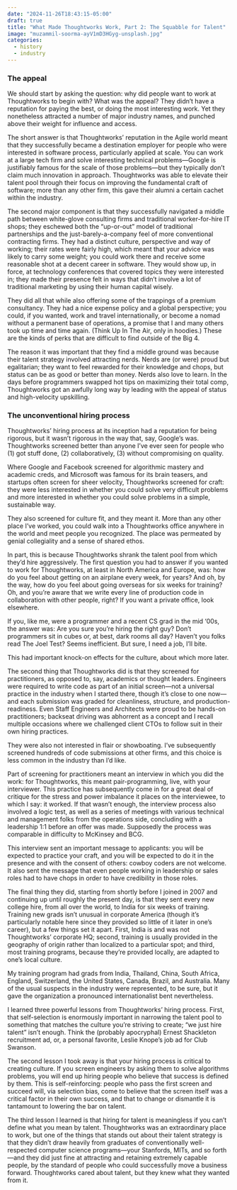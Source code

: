 ```yaml
---
date: "2024-11-26T18:43:15-05:00"
draft: true
title: "What Made Thoughtworks Work, Part 2: The Squabble for Talent"
image: "muzammil-soorma-ayV1mD3HGyg-unsplash.jpg"
categories:
  - history
  - industry
---
```


### The appeal

We should start by asking the question: why did people want to work at Thoughtworks to begin with? What was the appeal? They didn’t have a reputation for paying the best, or doing the most interesting work. Yet they nonetheless attracted a number of major industry names, and punched above their weight for influence and access.

The short answer is that Thoughtworks’ reputation in the Agile world meant that they successfully became a destination employer for people who were interested in software process, particularly applied at scale. You can work at a large tech firm and solve interesting technical problems—Google is justifiably famous for the scale of those problems—but they typically don’t claim much innovation in approach. Thoughtworks was able to elevate their talent pool through their focus on improving the fundamental craft of software; more than any other firm, this gave their alumni a certain cachet within the industry.

The second major component is that they successfully navigated a middle path between white-glove consulting firms and traditional worker-for-hire IT shops; they eschewed both the “up-or-out” model of traditional partnerships and the just-barely-a-company feel of more conventional contracting firms. They had a distinct culture, perspective and way of working; their rates were fairly high, which meant that your advice was likely to carry some weight; you could work there and receive some reasonable shot at a decent career in software. They would show up, in force, at technology conferences that covered topics they were interested in; they made their presence felt in ways that didn’t involve a lot of traditional marketing by using their human capital wisely.

They did all that while also offering some of the trappings of a premium consultancy. They had a nice expense policy and a global perspective; you could, if you wanted, work and travel internationally, or become a nomad without a permanent base of operations, a promise that I and many others took up time and time again. (Think Up In The Air, only in hoodies.) These are the kinds of perks that are difficult to find outside of the Big 4.

The reason it was important that they find a middle ground was because their talent strategy involved attracting nerds. Nerds are (or were) proud but egalitarian; they want to feel rewarded for their knowledge and chops, but status can be as good or better than money. Nerds also love to learn. In the days before programmers swapped hot tips on maximizing their total comp, Thoughtworks got an awfully long way by leading with the appeal of status and high-velocity upskilling.

### The unconventional hiring process

Thoughtworks’ hiring process at its inception had a reputation for being rigorous, but it wasn’t rigorous in the way that, say, Google’s was. Thoughtworks screened better than anyone I’ve ever seen for people who (1) got stuff done, (2) collaboratively, (3) without compromising on quality.

Where Google and Facebook screened for algorithmic mastery and academic creds, and Microsoft was famous for its brain teasers, and startups often screen for sheer velocity, Thoughtworks screened for craft: they were less interested in whether you could solve very difficult problems and more interested in whether you could solve problems in a simple, sustainable way.

They also screened for culture fit, and they meant it. More than any other place I’ve worked, you could walk into a Thoughtworks office anywhere in the world and meet people you recognized. The place was permeated by genial collegiality and a sense of shared ethos.

In part, this is because Thoughtworks shrank the talent pool from which they’d hire aggressively. The first question you had to answer if you wanted to work for Thoughtworks, at least in North America and Europe, was: how do you feel about getting on an airplane every week, for years? And oh, by the way, how do you feel about going overseas for six weeks for training? Oh, and you’re aware that we write every line of production code in collaboration with other people, right? If you want a private office, look elsewhere.

If you, like me, were a programmer and a recent CS grad in the mid ‘00s, the answer was: Are you sure you’re hiring the right guy? Don’t programmers sit in cubes or, at best, dark rooms all day? Haven’t you folks read The Joel Test? Seems inefficient. But sure, I need a job, I’ll bite.

This had important knock-on effects for the culture, about which more later.

The second thing that Thoughtworks did is that they screened for practitioners, as opposed to, say, academics or thought leaders. Engineers were required to write code as part of an initial screen—not a universal practice in the industry when I started there, though it’s close to one now—and each submission was graded for cleanliness, structure, and production-readiness. Even Staff Engineers and Architects were proud to be hands-on practitioners; backseat driving was abhorrent as a concept and I recall multiple occasions where we challenged client CTOs to follow suit in their own hiring practices.

They were also not interested in flair or showboating. I’ve subsequently screened hundreds of code submissions at other firms, and this choice is less common in the industry than I’d like.

Part of screening for practitioners meant an interview in which you did the work: for Thoughtworks, this meant pair-programming, live, with your interviewer. This practice has subsequently come in for a great deal of critique for the stress and power imbalance it places on the interviewee, to which I say: it worked. If that wasn’t enough, the interview process also involved a logic test, as well as a series of meetings with various technical and management folks from the operations side, concluding with a leadership 1:1 before an offer was made. Supposedly the process was comparable in difficulty to McKinsey and BCG.

This interview sent an important message to applicants: you will be expected to practice your craft, and you will be expected to do it in the presence and with the consent of others: cowboy coders are not welcome. It also sent the message that even people working in leadership or sales roles had to have chops in order to have credibility in those roles.

The final thing they did, starting from shortly before I joined in 2007 and continuing up until roughly the present day, is that they sent every new college hire, from all over the world, to India for six weeks of training. Training new grads isn’t unusual in corporate America (though it’s particularly notable here since they provided so little of it later in one’s career), but a few things set it apart. First, India is and was not Thoughtworks’ corporate HQ; second, training is usually provided in the geography of origin rather than localized to a particular spot; and third, most training programs, because they’re provided locally, are adapted to one’s local culture.

My training program had grads from India, Thailand, China, South Africa, England, Switzerland, the United States, Canada, Brazil, and Australia. Many of the usual suspects in the industry were represented, to be sure, but it gave the organization a pronounced internationalist bent nevertheless.

I learned three powerful lessons from Thoughtworks’ hiring process. First, that self-selection is enormously important in narrowing the talent pool to something that matches the culture you’re striving to create; “we just hire talent” isn’t enough. Think the (probably apocryphal) Ernest Shackleton recruitment ad, or, a personal favorite, Leslie Knope’s job ad for Club Swanson.

The second lesson I took away is that your hiring process is critical to creating culture. If you screen engineers by asking them to solve algorithms problems, you will end up hiring people who believe that success is defined by them. This is self-reinforcing: people who pass the first screen and succeed will, via selection bias, come to believe that the screen itself was a critical factor in their own success, and that to change or dismantle it is tantamount to lowering the bar on talent.

The third lesson I learned is that hiring for talent is meaningless if you can’t define what you mean by talent. Thoughtworks was an extraordinary place to work, but one of the things that stands out about their talent strategy is that they didn’t draw heavily from graduates of conventionally well-respected computer science programs—your Stanfords, MITs, and so forth—and they did just fine at attracting and retaining extremely capable people, by the standard of people who could successfully move a business forward. Thoughtworks cared about talent, but they knew what they wanted from it.
